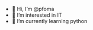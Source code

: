 - 👋 Hi, I’m @pfoma
- 👀 I’m interested in IT
- 🌱 I’m currently learning python

<!---
pfoma/pfoma is a ✨ special ✨ repository because its `README.md` (this file) appears on your GitHub profile.
You can click the Preview link to take a look at your changes.
--->
